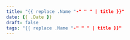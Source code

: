 ```yaml
---
title: "{{ replace .Name "-" " " | title }}"
date: {{ .Date }}
draft: false
tags: "{{ replace .Name "-" " " | title }}"
---
```

